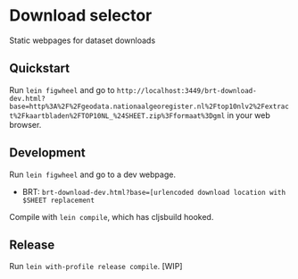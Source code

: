 Download selector
=================

Static webpages for dataset downloads

Quickstart
----------
Run `lein figwheel` and go to `http://localhost:3449/brt-download-dev.html?base=http%3A%2F%2Fgeodata.nationaalgeoregister.nl%2Ftop10nlv2%2Fextract%2Fkaartbladen%2FTOP10NL_%24SHEET.zip%3Fformaat%3Dgml`
in your web browser.


Development
-----------
Run `lein figwheel` and go to a dev webpage.
- BRT: `brt-download-dev.html?base=[urlencoded download location with $SHEET replacement`

Compile with `lein compile`, which has cljsbuild hooked.

Release
-------
Run `lein with-profile release compile`. [WIP]
